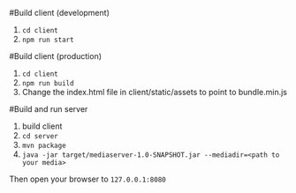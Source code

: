 #Build client (development)
1. `cd client`
2. `npm run start`

#Build client (production)
1. `cd client`
2. `npm run build`
3. Change the index.html file in client/static/assets to point to bundle.min.js


#Build and run server
1. build client
2. `cd server`
3. `mvn package`
4. `java -jar target/mediaserver-1.0-SNAPSHOT.jar --mediadir=<path to your media>`

Then open your browser to `127.0.0.1:8080`